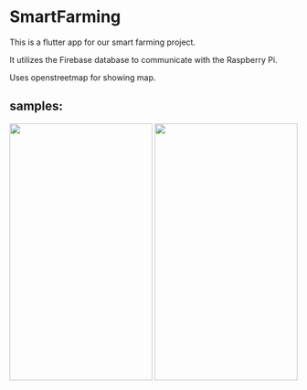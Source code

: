 # SmartFarming

This is a flutter app for our smart farming project.

It utilizes the Firebase database to communicate with the Raspberry Pi.

Uses openstreetmap for showing map.
 
## samples:
<img src="https://github.com/2trail/flutter/blob/main/smartfarm/mainPage.gif" width="250" height="450"/>
<img src="https://github.com/2trail/flutter/blob/main/smartfarm/mapPage.gif" width="250" height="450"/>
